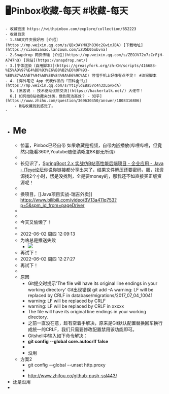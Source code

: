 # 🖥Pinbox收藏-每天 #收藏-每天
	- 收藏链接 https://withpinbox.com/explore/collection/652223
	- 收藏目录
	- 1.360文件夹很好用 [介绍](https://mp.weixin.qq.com/s/QBx3AYMH2h830c2GwixJBA) [下载地址](https://xiaomianao.lanzoum.com/iZU5b05obvna)
	- 2.Snapdrop 网页传输 [介绍](https://mp.weixin.qq.com/s/ZEOJV72x7zCrFjH-A747hQ) [网站](https://snapdrop.net/)
	- 3.[字体渲染（自用脚本）](https://greasyfork.org/zh-CN/scripts/416688-%E5%AD%97%E4%BD%93%E6%B8%B2%E6%9F%93-%E8%87%AA%E7%94%A8%E8%84%9A%E6%9C%AC) 可惜手机上好像有点不灵！ #油猴脚本
	- 4. [海外笔记 App 代表作品的「百科全书」](https://mp.weixin.qq.com/s/Yt1yldEBa5Vc4n3zLGvxdA)
	  5. [黑客说 - 技术驱动优质交流](https://hackertalk.net/) 大佬牛！
	  6.[ 如何给B站收藏夹分类，做到简洁高效？ - 知乎](https://www.zhihu.com/question/369630450/answer/1808316806)
		- B站收藏找到感觉了。
	-
- # Me
	- 惊喜，Pinbox已经自带 如果收藏是视频，自带内嵌播放(哔哩哔哩，但竟然只能看360P,Youtube随便清晰度8K都无所谓)
	-
	- 长见识了，[SpringBoot 2.x 实战仿B站高性能后端项目 - 企业应用 - Java - ITeye论坛](https://www.iteye.com/topic/1150561)你说你链接都分享出来了，结果文件解压还要密码，服，找资源找2个小时，愣是没找到，全是要money的，那我还不如直接买正版资源呢！
	-
	- 换项目，[[Java项目实战-瑞吉外卖]] https://www.bilibili.com/video/BV13a411q753?p=5&spm_id_from=pageDriver
	-
	-
	- 今天又偷懒了！
	-
	- 2022-06-02 周四 12:09:13
	- 为啥总是推送失败
		- ![](https://wangguanjingji.oss-cn-beijing.aliyuncs.com/picture/1654142924064.png)
	- 再试下！
	- 2022-06-02 周四 12:27:27
	- 再试下！
	-
	- 原因
		- Git提交时提示'The file will have its original line endings in your working directory'
		  Git出现错误
		  git add -A
		  warning: LF will be replaced by CRLF in database/migrations/2017_07_04_10041
		- warning: LF will be replaced by CRLF
		- warning: LF will be replaced by CRLF in xxxxx
		- The file will have its original line endings in your working directory.
		- 之前一直没在意，趁有空着手解决，原来是Git默认配置替换回车换行成统一的CRLF，我们只需要修改配置禁用该功能即可。
		- Gitshell中输入如下命令解决：
		- **git config --global core.autocrlf false**
		-
		- 没用
	- 方案2
		- git config --global --unset http.proxy
		-
		- http://www.zhifou.co/github-push-ssl443/
- 还是没用
-